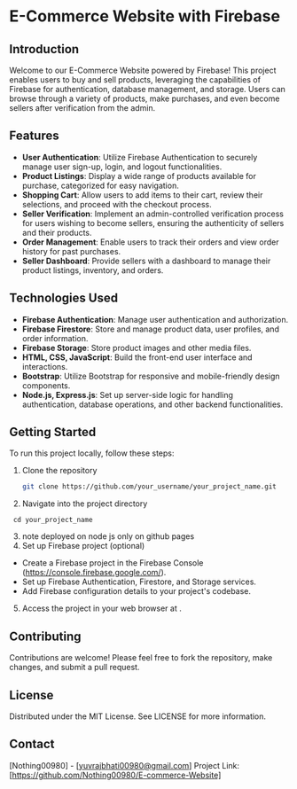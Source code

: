 # E-Commerce Website with Firebase

## Introduction
Welcome to our E-Commerce Website powered by Firebase! This project enables users to buy and sell products, leveraging the capabilities of Firebase for authentication, database management, and storage. Users can browse through a variety of products, make purchases, and even become sellers after verification from the admin.

## Features
- **User Authentication**: Utilize Firebase Authentication to securely manage user sign-up, login, and logout functionalities.
- **Product Listings**: Display a wide range of products available for purchase, categorized for easy navigation.
- **Shopping Cart**: Allow users to add items to their cart, review their selections, and proceed with the checkout process.
- **Seller Verification**: Implement an admin-controlled verification process for users wishing to become sellers, ensuring the authenticity of sellers and their products.
- **Order Management**: Enable users to track their orders and view order history for past purchases.
- **Seller Dashboard**: Provide sellers with a dashboard to manage their product listings, inventory, and orders.

## Technologies Used
- **Firebase Authentication**: Manage user authentication and authorization.
- **Firebase Firestore**: Store and manage product data, user profiles, and order information.
- **Firebase Storage**: Store product images and other media files.
- **HTML, CSS, JavaScript**: Build the front-end user interface and interactions.
- **Bootstrap**: Utilize Bootstrap for responsive and mobile-friendly design components.
- **Node.js, Express.js**: Set up server-side logic for handling authentication, database operations, and other backend functionalities.

## Getting Started
To run this project locally, follow these steps:

1. Clone the repository
   ```sh
   git clone https://github.com/your_username/your_project_name.git
2. Navigate into the project directory
 ```
  cd your_project_name
```
3. note deployed on node js only on github pages
4. Set up Firebase project (optional)
- Create a Firebase project in the Firebase Console (https://console.firebase.google.com/).
- Set up Firebase Authentication, Firestore, and Storage services.
- Add Firebase configuration details to your project's codebase.
5. Access the project in your web browser at .

## Contributing
Contributions are welcome! Please feel free to fork the repository, make changes, and submit a pull request.

## License
Distributed under the MIT License. See LICENSE for more information.

## Contact
[Nothing00980] - [yuvrajbhati00980@gmail.com]
Project Link: [https://github.com/Nothing00980/E-commerce-Website]
